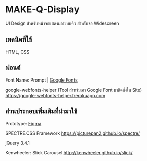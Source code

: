 # MAKE-Q-Display
UI Design สำหรับหน้าจอแสดงผลระบบคิว
สำหรับจอ Widescreen

## เทคนิคที่ใช้
HTML, CSS

## ฟอนต์
Font Name: Prompt | <a href="https://fonts.google.com" target="_blank">Google Fonts</a>

google-webfonts-helper (Tool สำหรับเอา Google Font มาติดตั้งใน Site)
<a href="https://google-webfonts-helper.herokuapp.com" target="_blank">https://google-webfonts-helper.herokuapp.com</a>

## ส่วนประกอบเพิ่มเติมที่นำมาใช้
Prototype: <a href="https://www.figma.com" target="_blank">Figma</a>

SPECTRE.CSS Framework
<a href="https://picturepan2.github.io/spectre/" target="_blank">https://picturepan2.github.io/spectre/</a>

jQuery 3.4.1

Kenwheeler: Slick Carousel
<a href="http://kenwheeler.github.io/slick/" target="_blank">http://kenwheeler.github.io/slick/</a>
